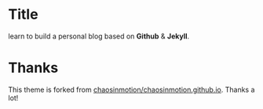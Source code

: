 # Title
learn to build a personal blog based on **Github** & **Jekyll**.

# Thanks

This theme is forked from [chaosinmotion/chaosinmotion.github.io](chaosinmotion/chaosinmotion.github.io). Thanks a lot!  
